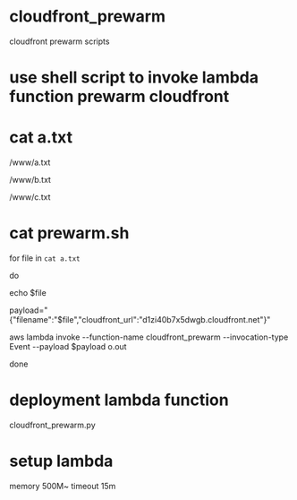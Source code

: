 # cloudfront_prewarm
cloudfront prewarm scripts


# use shell script to invoke lambda function prewarm cloudfront

# cat a.txt

/www/a.txt

/www/b.txt

/www/c.txt

# cat prewarm.sh

for file in `cat a.txt`

do

echo $file

payload="{\"filename\":\"$file\",\"cloudfront_url\":\"d1zi40b7x5dwgb.cloudfront.net\"}"

aws lambda invoke --function-name cloudfront_prewarm --invocation-type Event --payload $payload o.out

done

# deployment lambda function 
cloudfront_prewarm.py

# setup lambda 
memory 500M~
timeout 15m

